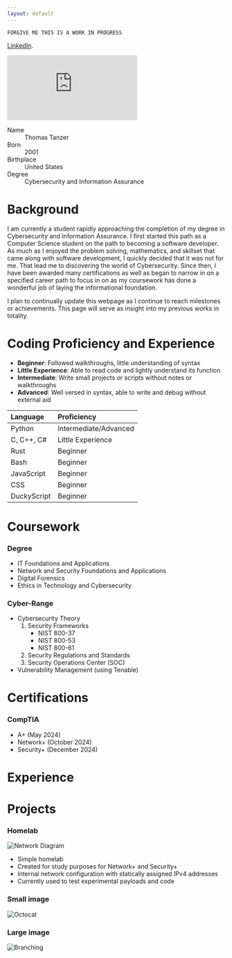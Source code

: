 ```yaml
---
layout: default
---
```


`FORGIVE ME THIS IS A WORK IN PROGRESS`

[LinkedIn](https://www.linkedin.com/in/thomas-tanzer-747b26237/).
<iframe src="https://tryhackme.com/api/v2/badges/public-profile?userPublicId=3143482" style='border:none;'></iframe>


<dl>
<dt>Name</dt>
<dd>Thomas Tanzer</dd>
<dt>Born</dt>
<dd>2001</dd>
<dt>Birthplace</dt>
<dd>United States</dd>
<dt>Degree</dt>
<dd>Cybersecurity and Information Assurance</dd>
</dl>


# Background

I am currently a student rapidly approaching the completion of my degree in Cybersecurity and Information Assurance. I first started this path as a Computer Science student on the path to becoming a software developer. As much as I enjoyed the problem solving, mathematics, and skillset that came along with software development, I quickly decided that it was not for me. That lead me to discovering the world of Cybersecurity. Since then, I have been awarded many certifications as well as began to narrow in on a specified career path to focus in on as my coursework has done a wonderful job of laying the informational foundation.

I plan to continually update this webpage as I continue to reach milestones or achievements. This page will serve as insight into my previous works in totality.

# Coding Proficiency and Experience

*   **Beginner**: Followed walkthroughs, little understanding of syntax
*   **Little Experience**: Able to read code and lightly understand its function
*   **Intermediate**: Write small projects or scripts without notes or walkthroughs
*   **Advanced**: Well versed in syntax, able to write and debug without external aid

| Language     | Proficiency       |
|:-------------|:------------------|
| Python       | Intermediate/Advanced      |
| C, C++, C#   | Little Experience |
| Rust         | Beginner          |
| Bash         | Beginner          |
| JavaScript   | Beginner          |
| CSS          | Beginner          |
| DuckyScript  | Beginner          |

# Coursework
### Degree
*   IT Foundations and Applications
*   Network and Security Foundations and Applications
*   Digital Forensics
*   Ethics in Technology and Cybersecurity
### Cyber-Range
*   Cybersecurity Theory
    1. Security Frameworks
       - NIST 800-37
       - NIST 800-53
       - NIST 800-61
    3. Security Regulations and Standards
    4. Security Operations Center (SOC)
*   Vulnerability Management (using Tenable)
    

# Certifications
### CompTIA
*   A+ (May 2024)
*   Network+ (October 2024)
*   Security+ (December 2024)

# Experience


# Projects
### Homelab

 ![Network Diagram](https://github.com/user-attachments/assets/e8a12dec-aba0-42cc-ae81-436b464485c9)

   *  Simple homelab
   *  Created for study purposes for Network+ and Security+
   *  Internal network configuration with statically assigned IPv4 addresses
   *  Currently used to test experimental payloads and code


### Small image

![Octocat](https://github.githubassets.com/images/icons/emoji/octocat.png)

### Large image

![Branching](https://guides.github.com/activities/hello-world/branching.png)

